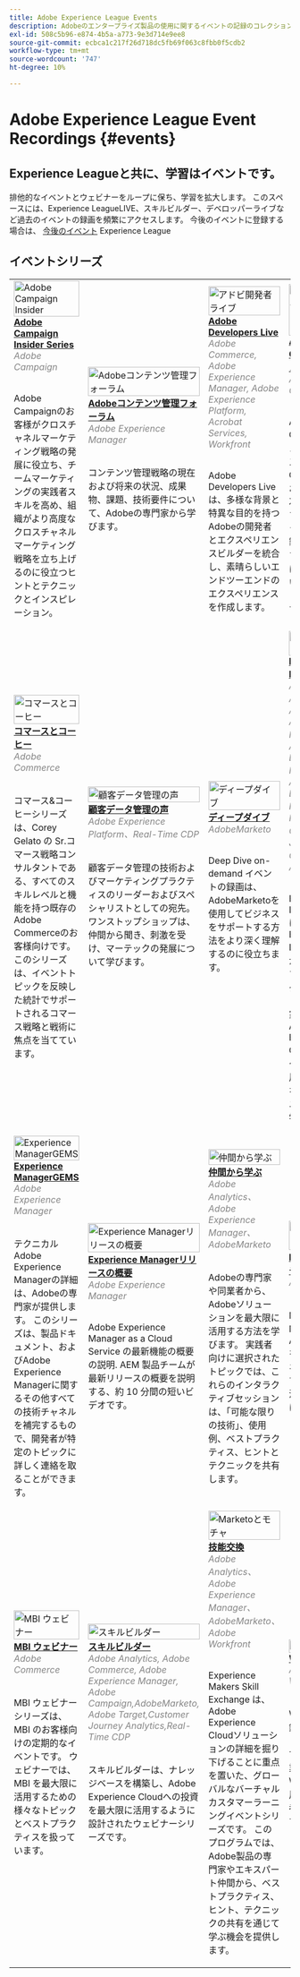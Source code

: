 ```yaml
---
title: Adobe Experience League Events
description: Adobeのエンタープライズ製品の使用に関するイベントの記録のコレクション
exl-id: 508c5b96-e874-4b5a-a773-9e3d714e9ee8
source-git-commit: ecbca1c217f26d718dc5fb69f063c8fbb0f5cdb2
workflow-type: tm+mt
source-wordcount: '747'
ht-degree: 10%

---
```


# Adobe Experience League Event Recordings {#events}

## Experience Leagueと共に、学習はイベントです。

排他的なイベントとウェビナーをループに保ち、学習を拡大します。 このスペースには、Experience LeagueLIVE、スキルビルダー、デベロッパーライブなど過去のイベントの録画を頻繁にアクセスします。 今後のイベントに登録する場合は、 [今後のイベント](https://%65xperienceleague.adobe.com/events/?lang=en) Experience League

## イベントシリーズ

<table>
  <tr>
   <td>
      <a href="/help/adobe-campaign-insider/overview.md">
      <img style="width:100%" alt="Adobe Campaign Insider" src="https://cdn.experienceleague.adobe.com/thumb/exl-event-adobe-campaign-insider-series.png"/>      
      </a>
      <div>
         <a href="/help/adobe-campaign-insider/overview.md"><strong>Adobe Campaign Insider Series</strong></a>
        <br/><em class="title is-size-7" style="color: #858585;"> Adobe Campaign</em>
      </div>
      <p>
        <br/>
         Adobe Campaignのお客様がクロスチャネルマーケティング戦略の発展に役立ち、チームマーケティングの実践者スキルを高め、組織がより高度なクロスチャネルマーケティング戦略を立ち上げるのに役立つヒントとテクニックとインスピレーション。
      </p>
    </td>
   <td>
      <a href="/help/adobe-content-management-forum/overview.md">
      <img style="width:100%" alt="Adobeコンテンツ管理フォーラム" src="https://cdn.experienceleague.adobe.com/thumb/exl-event-adobe-content-management-forum.png"/>
      </a>
      <div>
         <a href="/help/adobe-content-management-forum/overview.md"><strong>Adobeコンテンツ管理フォーラム</strong></a>
        <br/><em class="title is-size-7" style="color: #858585;">Adobe Experience Manager</em>
      </div>
      <p>
        <br/>
         コンテンツ管理戦略の現在および将来の状況、成果物、課題、技術要件について、Adobeの専門家から学びます。
      </p>
    </td>
   <td>
      <a href="/help/adobe-developers-live/overview.md">
      <img style="width:100%" alt="アドビ開発者ライブ" src="https://cdn.experienceleague.adobe.com/thumb/exl-event-adobe-developers-live.png"/>
      </a>
      <div>
         <a href="/help/adobe-developers-live/overview.md"><strong>Adobe Developers Live</strong></a>
        <br/><em class="title is-size-7" style="color: #858585;">Adobe Commerce, Adobe Experience Manager, Adobe Experience Platform, Acrobat Services, Workfront</em>
      </div>
      <p>
        <br/>
         Adobe Developers Liveは、多様な背景と特異な目的を持つAdobeの開発者とエクスペリエンスビルダーを統合し、素晴らしいエンドツーエンドのエクスペリエンスを作成します。
      </p>
    </td>
   <td>
      <a href="/help/apac-commerce/overview.md">
      <img style="width:100%" alt="APAC Adobe Commerceウェビナー" src="https://cdn.experienceleague.adobe.com/thumb/exl-event-apac-commerce-series.png"/>
      </a>
      <div>
         <a href="/help/apac-commerce/overview.md"><strong>APAC Adobe Commerceウェビナー</strong></a>
        <br/><em class="title is-size-7" style="color: #858585;">Adobe Commerce</em>
      </div>
      <p>
        <br/>
         APAC Commerce ウェビナーシリーズは、Adobe Commerceのお客様向けの月次ワークショップで、ベストプラクティスから製品ロードマップ、業界の動向に至るまで幅広いトピックを取り上げています。
      </p>
    </td>
    </tr>
    <tr>
   <td>
      <a href="/help/commerce-and-coffee/overview.md">
      <img style="width:100%" alt="コマースとコーヒー" src="https://cdn.experienceleague.adobe.com/thumb/exl-event-commerce-and-coffee.png"/>
      </a>
      <div>
         <a href="/help/commerce-and-coffee/overview.md"><strong>コマースとコーヒー</strong></a>
        <br/><em class="title is-size-7" style="color: #858585;">Adobe Commerce</em>
      </div>
      <p>
        <br/>
         コマース&amp;コーヒーシリーズは、Corey Gelato の Sr.コマース戦略コンサルタントである、すべてのスキルレベルと機能を持つ既存のAdobe Commerceのお客様向けです。 このシリーズは、イベントトピックを反映した統計でサポートされるコマース戦略と戦術に焦点を当てています。
      </p>
    </td>
   <td>
      <a href="/help/customer-data-management-voices/overview.md">
      <img style="width:100%" alt="顧客データ管理の声" src="https://cdn.experienceleague.adobe.com/thumb/exl-event-customer-data-management-voices.png"/>
      </a>
      <div>
         <a href="/help/customer-data-management-voices/overview.md"><strong>顧客データ管理の声</strong></a>
        <br/><em class="title is-size-7" style="color: #858585;">Adobe Experience Platform、Real-Time CDP</em>
      </div>
      <p>
        <br/>
         顧客データ管理の技術およびマーケティングプラクティスのリーダーおよびスペシャリストとしての宛先。 ワンストップショップは、仲間から聞き、刺激を受け、マーテックの発展について学びます。
      </p>
    </td>
   <td>
      <a href="/help/deep-dives/overview.md">
      <img style="width:100%" alt="ディープダイブ" src="https://cdn.experienceleague.adobe.com/thumb/exl-event-deep-dives.png"/>
      </a>
      <div>
         <a href="/help/deep-dives/overview.md"><strong>ディープダイブ</strong></a>
        <br/><em class="title is-size-7" style="color: #858585;">AdobeMarketo</em>
      </div>
      <p>
        <br/>
         Deep Dive on-demand イベントの録画は、AdobeMarketoを使用してビジネスをサポートする方法をより深く理解するのに役立ちます。
      </p>
    </td>
   <td>
      <a href="/help/experience-league-live/overview.md">
      <img style="width:100%" alt="Experience League LIVE" src="https://cdn.experienceleague.adobe.com/thumb/exl-event-experience-league-live.png"/>
      </a>
      <div>
         <a href="/help/experience-league-live/overview.md"><strong>Experience Leagueライブ</strong></a>
        <br/><em class="title is-size-7" style="color: #858585;">Adobe Analytics、Adobe Audience Manager、Adobe Experience Manager、Adobe Experience Platform、Real-Time CDP、Adobe Journey Optimizer、Adobe Target </em>
      </div>
      <p>
        <br/>Experience League LIVE は、Experience League チームが制作したライブストリーミング番組です。アドビ製品の専門家とつながり、Adobe Experience Cloud アプリケーションで適用できる実用的なヒント、テクニック、戦略を学ぶ機会です。
      </p>
    </td>
  <tr>  
   <td>
      <a href="/help/experience-manager-gems/overview.md">
      <img style="width:100%" alt="Experience ManagerGEMS" src="https://cdn.experienceleague.adobe.com/thumb/exl-event-aem-gems.png"/>
      </a>
      <div>
         <a href="/help/experience-manager-gems/overview.md"><strong>Experience ManagerGEMS</strong></a>
        <br/><em class="title is-size-7" style="color: #858585;">Adobe Experience Manager</em>
      </div>
      <p>
        <br/>
         テクニカルAdobe Experience Managerの詳細は、Adobeの専門家が提供します。 このシリーズは、製品ドキュメント、およびAdobe Experience Managerに関するその他すべての技術チャネルを補完するもので、開発者が特定のトピックに詳しく連絡を取ることができます。
      </p>
    </td>
    <td>
      <a href="/help/experience-manager-release-overview/overview.md">
      <img style="width:100%" alt="Experience Managerリリースの概要" src="https://cdn.experienceleague.adobe.com/thumb/exl-event-experience-manager-release-overview.png"/>
      </a>
      <div>
         <a href="/help/experience-manager-release-overview/overview.md"><strong>Experience Managerリリースの概要</strong></a>
        <br/><em class="title is-size-7" style="color: #858585;">Adobe Experience Manager</em>
      </div>
      <p>
        <br/>
         Adobe Experience Manager as a Cloud Service の最新機能の概要の説明. AEM 製品チームが最新リリースの概要を説明する、約 10 分間の短いビデオです。
      </p>
    </td>
    <td>
      <a href="/help/learn-from-your-peers/overview.md">
      <img style="width:100%" alt="仲間から学ぶ" src="https://cdn.experienceleague.adobe.com/thumb/exl-event-learn-from-your-peers.png"/>
      </a>
      <div>
         <a href="/help/learn-from-your-peers/overview.md"><strong>仲間から学ぶ</strong></a>
        <br/><em class="title is-size-7" style="color: #858585;">Adobe Analytics、Adobe Experience Manager、AdobeMarketo</em>
      </div>
      <p>
        <br/>
         Adobeの専門家や同業者から、Adobeソリューションを最大限に活用する方法を学びます。 実践者向けに選択されたトピックでは、これらのインタラクティブセッションは、「可能な限りの技術」、使用例、ベストプラクティス、ヒントとテクニックを共有します。
      </p>
    </td>
   <td>
      <a href="/help/marketo-and-mochas/overview.md">
      <img style="width:100%" alt="Marketoとモチャ" src="https://cdn.experienceleague.adobe.com/thumb/exl-event-marketo-and-mochas.png"/>
      </a>
      <div>
         <a href="/help/marketo-and-mochas/overview.md"><strong>Marketoとモチャ</strong></a>
        <br/><em class="title is-size-7" style="color: #858585;">AdobeMarketo</em>
      </div>
      <p>
        <br/>
         Marketoと Mochas は、AdobeMarketoを使用してビジネスをサポートする方法をより深く理解するのに役立ちます。
      </p>
    </td>
  </tr>
  <tr>  
    <td>
      <a href="/help/mbi-webinars/overview.md">
      <img style="width:100%" alt="MBI ウェビナー" src="https://cdn.experienceleague.adobe.com/thumb/exl-event-mbi-webinars.png"/>
      </a>
      <div>
         <a href="/help/mbi-webinars/overview.md"><strong>MBI ウェビナー</strong></a>
        <br/><em class="title is-size-7" style="color: #858585;">Adobe Commerce</em>
      </div>
      <p>
        <br/>
         MBI ウェビナーシリーズは、MBI のお客様向けの定期的なイベントです。 ウェビナーでは、MBI を最大限に活用するための様々なトピックとベストプラクティスを扱っています。
      </p>
    </td>
    <td>
      <a href="/help/skill-builder/overview.md">
      <img style="width:100%" alt="スキルビルダー" src="https://cdn.experienceleague.adobe.com/thumb/exl-event-skill-builders.png"/>
      </a>
      <div>
         <a href="/help/skill-builder/overview.md"><strong>スキルビルダー</strong></a>
        <br/><em class="title is-size-7" style="color: #858585;">Adobe Analytics, Adobe Commerce, Adobe Experience Manager, Adobe Campaign,AdobeMarketo, Adobe Target,Customer Journey Analytics,Real-Time CDP</em>
      </div>
      <p>
        <br/>
         スキルビルダーは、ナレッジベースを構築し、Adobe Experience Cloudへの投資を最大限に活用するように設計されたウェビナーシリーズです。
      </p>
    </td>
   <td>
      <a href="/help/skill-exchange/overview.md">
      <img style="width:100%" alt="Marketoとモチャ" src="https://cdn.experienceleague.adobe.com/thumb/exl-event-skill-exchange.png"/>
      </a>
      <div>
         <a href="/help/skill-exchange/overview.md"><strong>技能交換</strong></a>
        <br/><em class="title is-size-7" style="color: #858585;">Adobe Analytics、Adobe Experience Manager、AdobeMarketo、Adobe Workfront</em>
      </div>
      <p>
        <br/>
         Experience Makers Skill Exchange は、Adobe Experience Cloudソリューションの詳細を掘り下げることに重点を置いた、グローバルなバーチャルカスタマーラーニングイベントシリーズです。 このプログラムでは、Adobe製品の専門家やエキスパート仲間から、ベストプラクティス、ヒント、テクニックの共有を通じて学ぶ機会を提供します。
      </p>
    </td>
    <td>
      <a href="/help/workfront/overview.md">
      <img style="width:100%" alt="Workfront" src="https://cdn.experienceleague.adobe.com/thumb/exl-event-workfront.png"/>
      </a>
      <div>
         <a href="/help/workfront/overview.md"><strong>Workfront</strong></a>
        <br/><em class="title is-size-7" style="color: #858585;">Adobe Workfront</em>
      </div>
      <p>
        <br/>
         Workfrontの記録されたイベントのライブラリで、専門家や同業者がWorkfrontの使用方法に関する考えを共有します。
      </p>
    </td>
  </tr>    
</table>
